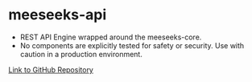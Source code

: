 # meeseeks-api

- REST API Engine wrapped around the meeseeks-core.
- No components are explicitly tested for safety or security. Use with caution in a production environment.

[Link to GitHub Repository](https://github.com/bearlike/Personal-Assistant/edit/main/README.md)

